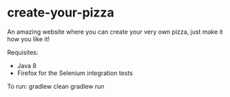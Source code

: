 create-your-pizza
=================

An amazing website where you can create your very own pizza, just make it how you like it!

Requisites:
- Java 8
- Firefox for the Selenium integration tests

To run:
gradlew clean
gradlew run